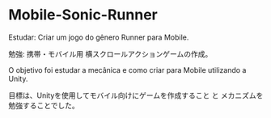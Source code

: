 # Mobile-Sonic-Runner

Estudar:
Criar um jogo do gênero Runner para Mobile.

勉強:
携帯・モバイル用 横スクロールアクションゲームの作成。

O objetivo foi estudar a mecânica e como criar para Mobile utilizando a Unity.

目標は、Unityを使用してモバイル向けにゲームを作成すること と メカニズムを勉強することでした。
